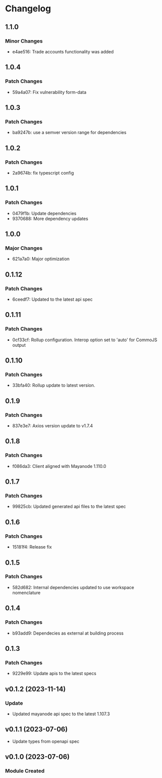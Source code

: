 # Changelog

## 1.1.0

### Minor Changes

- e4ae516: Trade accounts functionality was added

## 1.0.4

### Patch Changes

- 59a4a07: Fix vulnerability form-data

## 1.0.3

### Patch Changes

- ba9247b: use a semver version range for dependencies

## 1.0.2

### Patch Changes

- 2a9674b: fix typescript config

## 1.0.1

### Patch Changes

- 0479f1b: Update dependencies
- 9370688: More dependency updates

## 1.0.0

### Major Changes

- 621a7a0: Major optimization

## 0.1.12

### Patch Changes

- 6ceedf7: Updated to the latest api spec

## 0.1.11

### Patch Changes

- 0cf33cf: Rollup configuration. Interop option set to 'auto' for CommoJS output

## 0.1.10

### Patch Changes

- 33bfa40: Rollup update to latest version.

## 0.1.9

### Patch Changes

- 837e3e7: Axios version update to v1.7.4

## 0.1.8

### Patch Changes

- f086da3: Client aligned with Mayanode 1.110.0

## 0.1.7

### Patch Changes

- 99825cb: Updated generated api files to the latest spec

## 0.1.6

### Patch Changes

- 15181f4: Release fix

## 0.1.5

### Patch Changes

- 582d682: Internal dependencies updated to use workspace nomenclature

## 0.1.4

### Patch Changes

- b93add9: Dependecies as external at building process

## 0.1.3

### Patch Changes

- 9229e99: Update apis to the latest specs

## v0.1.2 (2023-11-14)

### Update

- Updated mayanode api spec to the latest 1.107.3

## v0.1.1 (2023-07-06)

- Update types from openapi spec

## v0.1.0 (2023-07-06)

### Module Created

